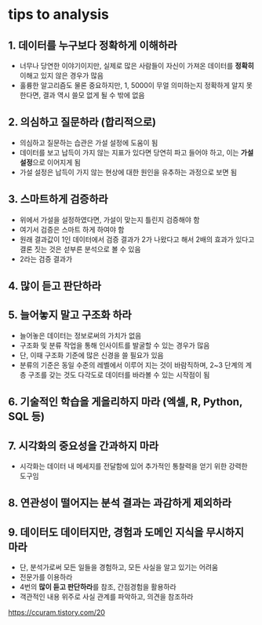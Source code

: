 # tips to analysis

## 1. 데이터를 누구보다 정확하게 이해하라

- 너무나 당연한 이야기이지만, 실제로 많은 사람들이 자신이 가져온 데이터를 **정확히** 이해고 있지 않은 경우가 많음
- 훌륭한 알고리즘도 물론 중요하지만, 1, 5000이 무얼 의미하는지 정확하게 알지 못한다면, 결과 역시 쓸모 없게 될 수 밖에 없음

## 2. 의심하고 질문하라 (합리적으로)

- 의심하고 질문하는 습관은 가설 설정에 도움이 됨
- 데이터를 보고 납득이 가지 않는 지표가 있다면 당연히 파고 들어야 하고, 이는 **가설 설정**으로 이어지게 됨
- 가설 설정은 납득이 가지 않는 현상에 대한 원인을 유추하는 과정으로 보면 됨

## 3. 스마트하게 검증하라

- 위에서 가설을 설정하였다면, 가설이 맞는지 틀린지 검증해야 함
- 여기서 검증은 스마트 하게 하여야 함
- 원래 결과값이 1인 데이터에서 검증 결과가 2가 나왔다고 해서 2배의 효과가 있다고 결론 짓는 것은 섣부른 분석으로 볼 수 있음
- 2라는 검증 결과가

## 4.  많이 듣고 판단하라

## 5. 늘어놓지 말고 구조화 하라

- 늘어놓은 데이터는 정보로써의 가치가 없음
- 구조화 및 분류 작업을 통해 인사이트를 발굴할 수 있는 경우가 많음
- 단, 이때 구조화 기준에 많은 신경을 쓸 필요가 있음
- 분류의 기준은 동일 수준의 레벨에서 이루어 지는 것이 바람직하며, 2~3 단계의 계층 구조를 갖는 것도 다각도로 데이터를 바라볼 수 있는 시작점이 됨

## 6. 기술적인 학습을 게을리하지 마라 (엑셀, R, Python, SQL 등)

## 7. 시각화의 중요성을 간과하지 마라

- 시각화는 데이터 내 메세지를 전달함에 있어 추가적인 통찰력을 얻기 위한 강력한 도구임

## 8. 연관성이 떨어지는 분석 결과는 과감하게 제외하라

## 9. 데이터도 데이터지만, 경험과 도메인 지식을 무시하지 마라

- 단, 분석가로써 모든 일들을 경험하고, 모든 사실을 알고 있기는 어려움
- 전문가를 이용하라
- 4번의 **많이 듣고 판단하라**를 참조, 간점경험을 활용하라
- 객관적인 내용 위주로 사실 관계를 파악하고, 의견을 참조하라



https://ccuram.tistory.com/20







